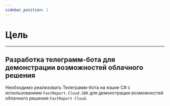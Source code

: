 ```yaml
---
sidebar_position: 1
---
```


# Цель

---

## Разработка телеграмм-бота для демонстрации возможностей облачного решения

Необходимо реализовать Телеграмм-бота на языке C# с использованием
`FastReport.Cloud.SDK` для демонстрации возможностей облачного решения `FastReport Cloud`.